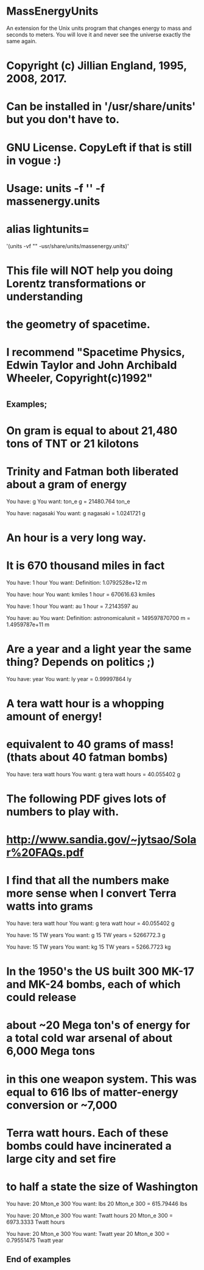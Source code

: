 # MassEnergyUnits
An extension for the Unix units program that changes energy to mass and seconds to meters. 
You will love it and never see the universe exactly the same again.

# Copyright (c) Jillian England, 1995, 2008, 2017. 
#
# Can be installed in '/usr/share/units' but you don't have to.
# GNU License. CopyLeft if that is still in vogue :)
#
# Usage: units -f '' -f massenergy.units
# alias lightunits=
'(units -vf "" -usr/share/units/massenergy.units)'
#
# This file will NOT help you doing Lorentz transformations or understanding
# the geometry of spacetime.  
#
# I recommend "Spacetime Physics, Edwin Taylor and John Archibald Wheeler, Copyright(c)1992"
#
## Examples;

# On gram is equal to about 21,480 tons of TNT or 21 kilotons
# Trinity and Fatman both liberated about a gram of energy

You have: g
You want: ton_e
        g = 21480.764 ton_e

You have: nagasaki
You want: g
        nagasaki = 1.0241721 g

# An hour is a very long way. 
# It is 670 thousand miles in fact

You have: 1 hour
You want:
        Definition: 1.0792528e+12 m

You have: hour
You want: kmiles
        1 hour = 670616.63 kmiles

You have: 1 hour
You want: au
        1 hour = 7.2143597 au

You have: au
You want:
        Definition: astronomicalunit = 149597870700 m = 1.4959787e+11 m

# Are a year and a light year the same thing?  Depends on politics ;)

You have: year
You want: ly
        year = 0.99997864 ly

# A tera watt hour is a whopping amount of energy!
# equivalent to 40 grams of mass! (thats about 40 fatman bombs)

You have: tera watt hours
You want: g
        tera watt hours = 40.055402 g

# The following PDF gives lots of numbers to play with.
#  http://www.sandia.gov/~jytsao/Solar%20FAQs.pdf
#
# I find that all the numbers make more sense when I convert Terra watts into grams

You have: tera watt hour
You want: g
        tera watt hour = 40.055402 g

You have: 15 TW  years
You want: g
        15 TW  years = 5266772.3 g

You have: 15 TW  years
You want: kg
        15 TW  years = 5266.7723 kg

# In the 1950's the US built 300 MK-17 and MK-24 bombs, each of which could release 
# about ~20 Mega ton's of energy for a total cold war arsenal of about 6,000 Mega tons 
# in this one weapon system. This was equal to 616 lbs of matter-energy conversion or ~7,000 
# Terra watt hours. Each of these bombs could have incinerated a large city and set fire
# to half a state the size of Washington

You have: 20 Mton_e 300
You want: lbs
        20 Mton_e 300 = 615.79446 lbs

You have: 20 Mton_e 300
You want: Twatt hours
        20 Mton_e 300 = 6973.3333 Twatt hours

You have: 20 Mton_e 300
You want: Twatt year
        20 Mton_e 300 = 0.79551475 Twatt year

## End of examples
